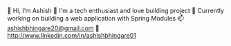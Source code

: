 👋 Hi, I’m Ashish
💯 I'm a tech enthusiast and love building project
🌱 Currently working on building a web application with Spring Modules
📫 ashishbhingare20@gmail.com
🔗 http://www.linkedin.com/in/ashishbhingare01
